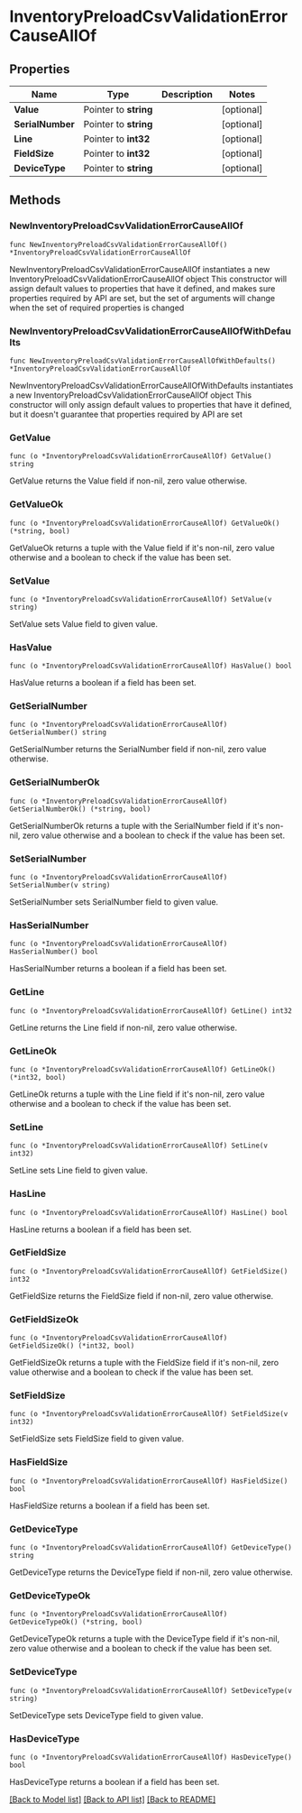 # InventoryPreloadCsvValidationErrorCauseAllOf

## Properties

Name | Type | Description | Notes
------------ | ------------- | ------------- | -------------
**Value** | Pointer to **string** |  | [optional] 
**SerialNumber** | Pointer to **string** |  | [optional] 
**Line** | Pointer to **int32** |  | [optional] 
**FieldSize** | Pointer to **int32** |  | [optional] 
**DeviceType** | Pointer to **string** |  | [optional] 

## Methods

### NewInventoryPreloadCsvValidationErrorCauseAllOf

`func NewInventoryPreloadCsvValidationErrorCauseAllOf() *InventoryPreloadCsvValidationErrorCauseAllOf`

NewInventoryPreloadCsvValidationErrorCauseAllOf instantiates a new InventoryPreloadCsvValidationErrorCauseAllOf object
This constructor will assign default values to properties that have it defined,
and makes sure properties required by API are set, but the set of arguments
will change when the set of required properties is changed

### NewInventoryPreloadCsvValidationErrorCauseAllOfWithDefaults

`func NewInventoryPreloadCsvValidationErrorCauseAllOfWithDefaults() *InventoryPreloadCsvValidationErrorCauseAllOf`

NewInventoryPreloadCsvValidationErrorCauseAllOfWithDefaults instantiates a new InventoryPreloadCsvValidationErrorCauseAllOf object
This constructor will only assign default values to properties that have it defined,
but it doesn't guarantee that properties required by API are set

### GetValue

`func (o *InventoryPreloadCsvValidationErrorCauseAllOf) GetValue() string`

GetValue returns the Value field if non-nil, zero value otherwise.

### GetValueOk

`func (o *InventoryPreloadCsvValidationErrorCauseAllOf) GetValueOk() (*string, bool)`

GetValueOk returns a tuple with the Value field if it's non-nil, zero value otherwise
and a boolean to check if the value has been set.

### SetValue

`func (o *InventoryPreloadCsvValidationErrorCauseAllOf) SetValue(v string)`

SetValue sets Value field to given value.

### HasValue

`func (o *InventoryPreloadCsvValidationErrorCauseAllOf) HasValue() bool`

HasValue returns a boolean if a field has been set.

### GetSerialNumber

`func (o *InventoryPreloadCsvValidationErrorCauseAllOf) GetSerialNumber() string`

GetSerialNumber returns the SerialNumber field if non-nil, zero value otherwise.

### GetSerialNumberOk

`func (o *InventoryPreloadCsvValidationErrorCauseAllOf) GetSerialNumberOk() (*string, bool)`

GetSerialNumberOk returns a tuple with the SerialNumber field if it's non-nil, zero value otherwise
and a boolean to check if the value has been set.

### SetSerialNumber

`func (o *InventoryPreloadCsvValidationErrorCauseAllOf) SetSerialNumber(v string)`

SetSerialNumber sets SerialNumber field to given value.

### HasSerialNumber

`func (o *InventoryPreloadCsvValidationErrorCauseAllOf) HasSerialNumber() bool`

HasSerialNumber returns a boolean if a field has been set.

### GetLine

`func (o *InventoryPreloadCsvValidationErrorCauseAllOf) GetLine() int32`

GetLine returns the Line field if non-nil, zero value otherwise.

### GetLineOk

`func (o *InventoryPreloadCsvValidationErrorCauseAllOf) GetLineOk() (*int32, bool)`

GetLineOk returns a tuple with the Line field if it's non-nil, zero value otherwise
and a boolean to check if the value has been set.

### SetLine

`func (o *InventoryPreloadCsvValidationErrorCauseAllOf) SetLine(v int32)`

SetLine sets Line field to given value.

### HasLine

`func (o *InventoryPreloadCsvValidationErrorCauseAllOf) HasLine() bool`

HasLine returns a boolean if a field has been set.

### GetFieldSize

`func (o *InventoryPreloadCsvValidationErrorCauseAllOf) GetFieldSize() int32`

GetFieldSize returns the FieldSize field if non-nil, zero value otherwise.

### GetFieldSizeOk

`func (o *InventoryPreloadCsvValidationErrorCauseAllOf) GetFieldSizeOk() (*int32, bool)`

GetFieldSizeOk returns a tuple with the FieldSize field if it's non-nil, zero value otherwise
and a boolean to check if the value has been set.

### SetFieldSize

`func (o *InventoryPreloadCsvValidationErrorCauseAllOf) SetFieldSize(v int32)`

SetFieldSize sets FieldSize field to given value.

### HasFieldSize

`func (o *InventoryPreloadCsvValidationErrorCauseAllOf) HasFieldSize() bool`

HasFieldSize returns a boolean if a field has been set.

### GetDeviceType

`func (o *InventoryPreloadCsvValidationErrorCauseAllOf) GetDeviceType() string`

GetDeviceType returns the DeviceType field if non-nil, zero value otherwise.

### GetDeviceTypeOk

`func (o *InventoryPreloadCsvValidationErrorCauseAllOf) GetDeviceTypeOk() (*string, bool)`

GetDeviceTypeOk returns a tuple with the DeviceType field if it's non-nil, zero value otherwise
and a boolean to check if the value has been set.

### SetDeviceType

`func (o *InventoryPreloadCsvValidationErrorCauseAllOf) SetDeviceType(v string)`

SetDeviceType sets DeviceType field to given value.

### HasDeviceType

`func (o *InventoryPreloadCsvValidationErrorCauseAllOf) HasDeviceType() bool`

HasDeviceType returns a boolean if a field has been set.


[[Back to Model list]](../README.md#documentation-for-models) [[Back to API list]](../README.md#documentation-for-api-endpoints) [[Back to README]](../README.md)


